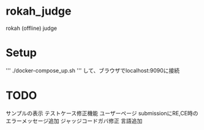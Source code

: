 # rokah_judge
rokah (offline) judge

# Setup
'''
./docker-compose_up.sh
'''
して、ブラウザでlocalhost:9090に接続

# TODO
サンプルの表示
テストケース修正機能
ユーザーページ
submissionにRE,CE時のエラーメッセージ追加
ジャッジコードガバ修正
言語追加
